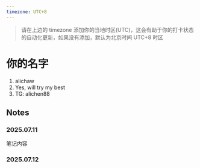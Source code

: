 ```yaml
---
timezone: UTC+8
---
```


> 请在上边的 timezone 添加你的当地时区(UTC)，这会有助于你的打卡状态的自动化更新，如果没有添加，默认为北京时间 UTC+8 时区


# 你的名字

1. alichaw
2. Yes, will try my best
3. TG: alichen88

## Notes

<!-- Content_START -->

### 2025.07.11

笔记内容

### 2025.07.12

<!-- Content_END -->
